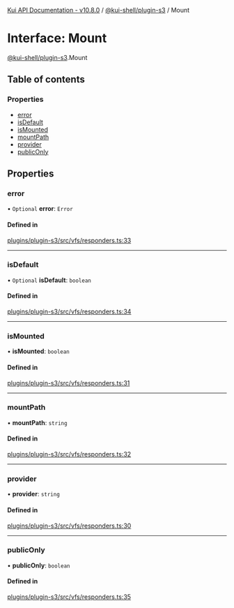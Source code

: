 [Kui API Documentation - v10.8.0](../README.md) / [@kui-shell/plugin-s3](../modules/kui_shell_plugin_s3.md) / Mount

# Interface: Mount

[@kui-shell/plugin-s3](../modules/kui_shell_plugin_s3.md).Mount

## Table of contents

### Properties

- [error](kui_shell_plugin_s3.Mount.md#error)
- [isDefault](kui_shell_plugin_s3.Mount.md#isdefault)
- [isMounted](kui_shell_plugin_s3.Mount.md#ismounted)
- [mountPath](kui_shell_plugin_s3.Mount.md#mountpath)
- [provider](kui_shell_plugin_s3.Mount.md#provider)
- [publicOnly](kui_shell_plugin_s3.Mount.md#publiconly)

## Properties

### error

• `Optional` **error**: `Error`

#### Defined in

[plugins/plugin-s3/src/vfs/responders.ts:33](https://github.com/mra-ruiz/kui/blob/76908b178/plugins/plugin-s3/src/vfs/responders.ts#L33)

---

### isDefault

• `Optional` **isDefault**: `boolean`

#### Defined in

[plugins/plugin-s3/src/vfs/responders.ts:34](https://github.com/mra-ruiz/kui/blob/76908b178/plugins/plugin-s3/src/vfs/responders.ts#L34)

---

### isMounted

• **isMounted**: `boolean`

#### Defined in

[plugins/plugin-s3/src/vfs/responders.ts:31](https://github.com/mra-ruiz/kui/blob/76908b178/plugins/plugin-s3/src/vfs/responders.ts#L31)

---

### mountPath

• **mountPath**: `string`

#### Defined in

[plugins/plugin-s3/src/vfs/responders.ts:32](https://github.com/mra-ruiz/kui/blob/76908b178/plugins/plugin-s3/src/vfs/responders.ts#L32)

---

### provider

• **provider**: `string`

#### Defined in

[plugins/plugin-s3/src/vfs/responders.ts:30](https://github.com/mra-ruiz/kui/blob/76908b178/plugins/plugin-s3/src/vfs/responders.ts#L30)

---

### publicOnly

• **publicOnly**: `boolean`

#### Defined in

[plugins/plugin-s3/src/vfs/responders.ts:35](https://github.com/mra-ruiz/kui/blob/76908b178/plugins/plugin-s3/src/vfs/responders.ts#L35)
